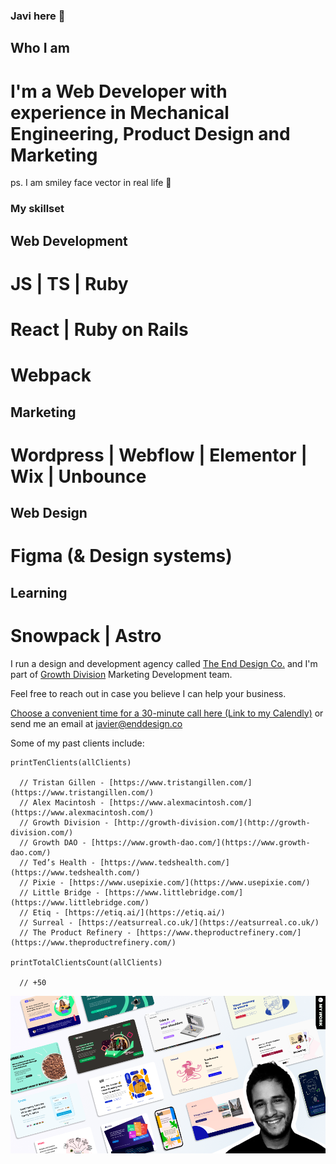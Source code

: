 ### Javi here 👋


## Who I am
# I'm a Web Developer with experience in Mechanical Engineering, Product Design and Marketing

ps. I am smiley face vector in real life 🙂

### My skillset

## Web Development
# JS | TS | Ruby
# React | Ruby on Rails
# Webpack

## Marketing
# Wordpress | Webflow | Elementor | Wix | Unbounce

## Web Design
# Figma (& Design systems)

## Learning
# Snowpack | Astro


I run a design and development agency called [The End Design Co.](http://enddesign.co/) and I'm part of [Growth Division](http://growth-division.com/) Marketing Development team.

Feel free to reach out in case you believe I can help your business.

[Choose a convenient time for a 30-minute call here (Link to my Calendly)](https://ly.enddesign.co/intro)
or
send me an email at [javier@enddesign.co](mailto:javier@enddesign.co)


Some of my past clients include:

```
printTenClients(allClients)

  // Tristan Gillen - [https://www.tristangillen.com/](https://www.tristangillen.com/)
  // Alex Macintosh - [https://www.alexmacintosh.com/](https://www.alexmacintosh.com/)
  // Growth Division - [http://growth-division.com/](http://growth-division.com/)
  // Growth DAO - [https://www.growth-dao.com/](https://www.growth-dao.com/)
  // Ted’s Health - [https://www.tedshealth.com/](https://www.tedshealth.com/)
  // Pixie - [https://www.usepixie.com/](https://www.usepixie.com/)
  // Little Bridge - [https://www.littlebridge.com/](https://www.littlebridge.com/)
  // Etiq - [https://etiq.ai/](https://etiq.ai/)
  // Surreal - [https://eatsurreal.co.uk/](https://eatsurreal.co.uk/)
  // The Product Refinery - [https://www.theproductrefinery.com/](https://www.theproductrefinery.com/)

printTotalClientsCount(allClients)

  // +50

```
<a href="http://enddesign.co/">
  <img src="./assets/img/wickathou-javi.png" alt="A banner showcasing the style of my code+dev agency, The End Design Co.">
</a>